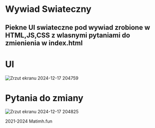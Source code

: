 # Wywiad Swiateczny 
## Piekne UI swiateczne pod wywiad zrobione w HTML,JS,CSS z wlasnymi pytaniami do zmienienia w **index.html**

# UI 
![Zrzut ekranu 2024-12-17  204759](https://github.com/user-attachments/assets/1dd05652-b71b-4984-ac84-789338b56534)

# Pytania do zmiany
![Zrzut ekranu 2024-12-17  204825](https://github.com/user-attachments/assets/9ab6f53c-961f-4d31-997d-67c17de8feea)

2021-2024 Matimh.fun
